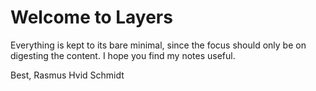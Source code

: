 # Welcome to Layers

Everything is kept to its bare minimal, since the focus should only be on digesting the content. I hope you find my notes useful.

Best,
Rasmus Hvid Schmidt
